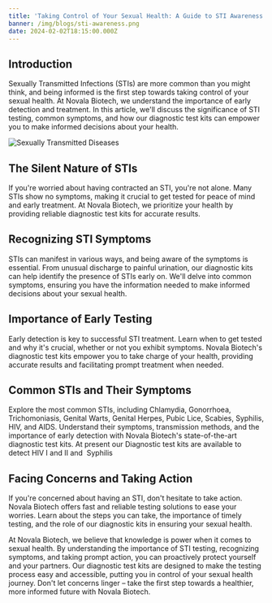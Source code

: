```yaml
---
title: 'Taking Control of Your Sexual Health: A Guide to STI Awareness and Testing'
banner: /img/blogs/sti-awareness.png
date: 2024-02-02T18:15:00.000Z
---
```


## Introduction

Sexually Transmitted Infections (STIs) are more common than you might think, and being informed is the first step towards taking control of your sexual health. At Novala Biotech, we understand the importance of early detection and treatment. In this article, we'll discuss the significance of STI testing, common symptoms, and how our diagnostic test kits can empower you to make informed decisions about your health.

![Sexually Transmitted Diseases](</img/blogs/sti-awareness.png> "Sexually Transmitted Diseases")

## The Silent Nature of STIs

If you're worried about having contracted an STI, you're not alone. Many STIs show no symptoms, making it crucial to get tested for peace of mind and early treatment. At Novala Biotech, we prioritize your health by providing reliable diagnostic test kits for accurate results.

## Recognizing STI Symptoms

STIs can manifest in various ways, and being aware of the symptoms is essential. From unusual discharge to painful urination, our diagnostic kits can help identify the presence of STIs early on. We'll delve into common symptoms, ensuring you have the information needed to make informed decisions about your sexual health.

## Importance of Early Testing

Early detection is key to successful STI treatment. Learn when to get tested and why it's crucial, whether or not you exhibit symptoms. Novala Biotech's diagnostic test kits empower you to take charge of your health, providing accurate results and facilitating prompt treatment when needed.

## Common STIs and Their Symptoms

Explore the most common STIs, including Chlamydia, Gonorrhoea, Trichomoniasis, Genital Warts, Genital Herpes, Pubic Lice, Scabies, Syphilis, HIV, and AIDS. Understand their symptoms, transmission methods, and the importance of early detection with Novala Biotech's state-of-the-art diagnostic test kits. At present our Diagnostic test kits are available to
detect HIV I and II and  Syphilis 

## Facing Concerns and Taking Action

If you're concerned about having an STI, don't hesitate to take action. Novala Biotech offers fast and reliable testing solutions to ease your worries. Learn about the steps you can take, the importance of timely testing, and the role of our diagnostic kits in ensuring your sexual health.

At Novala Biotech, we believe that knowledge is power when it comes to sexual health. By understanding the importance of STI testing, recognizing symptoms, and taking prompt action, you can proactively protect yourself and your partners. Our diagnostic test kits are designed to make the testing process easy and accessible, putting you in control of your sexual
health journey. Don't let concerns linger – take the first step towards a healthier, more informed future with Novala Biotech.
